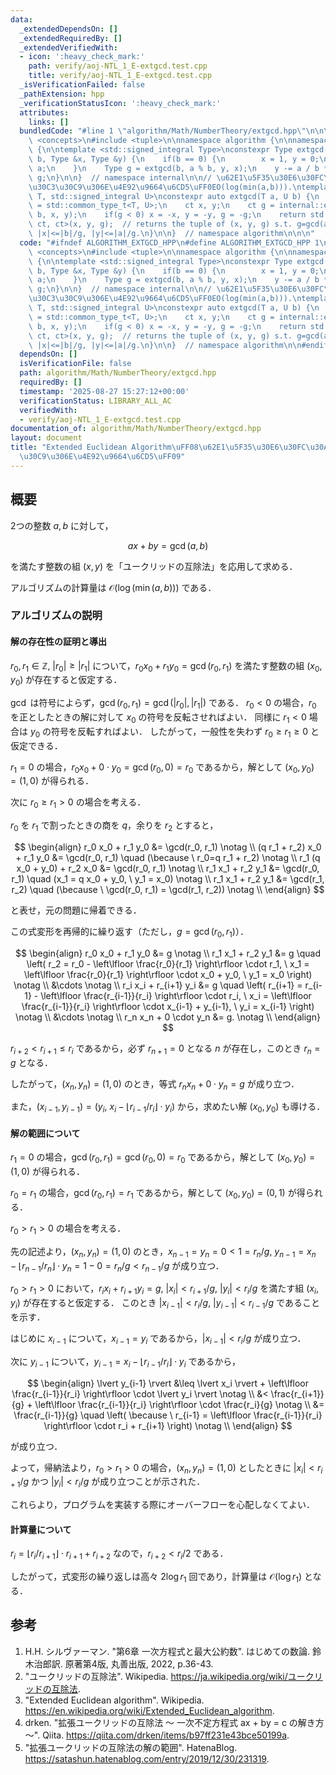 ```yaml
---
data:
  _extendedDependsOn: []
  _extendedRequiredBy: []
  _extendedVerifiedWith:
  - icon: ':heavy_check_mark:'
    path: verify/aoj-NTL_1_E-extgcd.test.cpp
    title: verify/aoj-NTL_1_E-extgcd.test.cpp
  _isVerificationFailed: false
  _pathExtension: hpp
  _verificationStatusIcon: ':heavy_check_mark:'
  attributes:
    links: []
  bundledCode: "#line 1 \"algorithm/Math/NumberTheory/extgcd.hpp\"\n\n\n\n#include\
    \ <concepts>\n#include <tuple>\n\nnamespace algorithm {\n\nnamespace internal\
    \ {\n\ntemplate <std::signed_integral Type>\nconstexpr Type extgcd(Type a, Type\
    \ b, Type &x, Type &y) {\n    if(b == 0) {\n        x = 1, y = 0;\n        return\
    \ a;\n    }\n    Type g = extgcd(b, a % b, y, x);\n    y -= a / b * x;\n    return\
    \ g;\n}\n\n}  // namespace internal\n\n// \u62E1\u5F35\u30E6\u30FC\u30AF\u30EA\
    \u30C3\u30C9\u306E\u4E92\u9664\u6CD5\uFF0EO(log(min(a,b))).\ntemplate <std::signed_integral\
    \ T, std::signed_integral U>\nconstexpr auto extgcd(T a, U b) {\n    using ct\
    \ = std::common_type_t<T, U>;\n    ct x, y;\n    ct g = internal::extgcd<ct>(a,\
    \ b, x, y);\n    if(g < 0) x = -x, y = -y, g = -g;\n    return std::tuple<ct,\
    \ ct, ct>(x, y, g);  // returns the tuple of (x, y, g) s.t. g=gcd(a,b), ax+by=g,\
    \ |x|<=|b|/g, |y|<=|a|/g.\n}\n\n}  // namespace algorithm\n\n\n"
  code: "#ifndef ALGORITHM_EXTGCD_HPP\n#define ALGORITHM_EXTGCD_HPP 1\n\n#include\
    \ <concepts>\n#include <tuple>\n\nnamespace algorithm {\n\nnamespace internal\
    \ {\n\ntemplate <std::signed_integral Type>\nconstexpr Type extgcd(Type a, Type\
    \ b, Type &x, Type &y) {\n    if(b == 0) {\n        x = 1, y = 0;\n        return\
    \ a;\n    }\n    Type g = extgcd(b, a % b, y, x);\n    y -= a / b * x;\n    return\
    \ g;\n}\n\n}  // namespace internal\n\n// \u62E1\u5F35\u30E6\u30FC\u30AF\u30EA\
    \u30C3\u30C9\u306E\u4E92\u9664\u6CD5\uFF0EO(log(min(a,b))).\ntemplate <std::signed_integral\
    \ T, std::signed_integral U>\nconstexpr auto extgcd(T a, U b) {\n    using ct\
    \ = std::common_type_t<T, U>;\n    ct x, y;\n    ct g = internal::extgcd<ct>(a,\
    \ b, x, y);\n    if(g < 0) x = -x, y = -y, g = -g;\n    return std::tuple<ct,\
    \ ct, ct>(x, y, g);  // returns the tuple of (x, y, g) s.t. g=gcd(a,b), ax+by=g,\
    \ |x|<=|b|/g, |y|<=|a|/g.\n}\n\n}  // namespace algorithm\n\n#endif\n"
  dependsOn: []
  isVerificationFile: false
  path: algorithm/Math/NumberTheory/extgcd.hpp
  requiredBy: []
  timestamp: '2025-08-27 15:27:12+00:00'
  verificationStatus: LIBRARY_ALL_AC
  verifiedWith:
  - verify/aoj-NTL_1_E-extgcd.test.cpp
documentation_of: algorithm/Math/NumberTheory/extgcd.hpp
layout: document
title: "Extended Euclidean Algorithm\uFF08\u62E1\u5F35\u30E6\u30FC\u30AF\u30EA\u30C3\
  \u30C9\u306E\u4E92\u9664\u6CD5\uFF09"
---
```



## 概要

2つの整数 $a, b$ に対して，

$$
ax + by = \gcd(a, b)
$$

を満たす整数の組 $(x,y)$ を「ユークリッドの互除法」を応用して求める．

アルゴリズムの計算量は $\mathcal{O}(\log(\min(a,b)))$ である．

### アルゴリズムの説明

#### 解の存在性の証明と導出

$r_0, r_1 \in \mathbb{Z}, \ \lvert r_0 \rvert \geq \lvert r_1 \rvert$ について，$r_0 x_0 + r_1 y_0 = \gcd(r_0,r_1)$ を満たす整数の組 $(x_0,y_0)$ が存在すると仮定する．

$\gcd$ は符号によらず，$\gcd(r_0,r_1)=\gcd(\lvert r_0 \rvert, \lvert r_1 \rvert)$ である．
$r_0 < 0$ の場合，$r_0$ を正としたときの解に対して $x_0$ の符号を反転させればよい．
同様に $r_1 < 0$ 場合は $y_0$ の符号を反転すればよい．
したがって，一般性を失わず $r_0 \geq r_1 \geq 0$ と仮定できる．

$r_1 = 0$ の場合，$r_0 x_0 + 0 \cdot y_0 = \gcd(r_0,0) = r_0$ であるから，解として $(x_0,y_0)=(1,0)$ が得られる．

次に $r_0 \geq r_1 > 0$ の場合を考える．

$r_0$ を $r_1$ で割ったときの商を $q$，余りを $r_2$ とすると，

$$
\begin{align}
r_0 x_0 + r_1 y_0 &= \gcd(r_0, r_1) \notag \\
(q r_1 + r_2) x_0 + r_1 y_0 &= \gcd(r_0, r_1) \quad (\because \ r_0=q r_1 + r_2) \notag \\
r_1 (q x_0 + y_0) + r_2 x_0 &= \gcd(r_0, r_1) \notag \\
r_1 x_1 + r_2 y_1 &= \gcd(r_0, r_1) \quad (x_1 = q x_0 + y_0, \ y_1 = x_0) \notag \\
r_1 x_1 + r_2 y_1 &= \gcd(r_1, r_2) \quad (\because \ \gcd(r_0, r_1) = \gcd(r_1, r_2)) \notag \\
\end{align}
$$

と表せ，元の問題に帰着できる．

この式変形を再帰的に繰り返す（ただし，$g = \gcd(r_0,r_1)$）．

$$
\begin{align}
r_0 x_0 + r_1 y_0 &= g \notag \\
r_1 x_1 + r_2 y_1 &= g \quad \left( r_2 = r_0 - \left\lfloor \frac{r_0}{r_1} \right\rfloor \cdot r_1, \ x_1 = \left\lfloor \frac{r_0}{r_1} \right\rfloor \cdot x_0 + y_0, \ y_1 = x_0 \right) \notag \\
&\cdots \notag \\
r_i x_i + r_{i+1} y_i &= g \quad \left( r_{i+1} = r_{i-1} - \left\lfloor \frac{r_{i-1}}{r_i} \right\rfloor \cdot r_i, \ x_i = \left\lfloor \frac{r_{i-1}}{r_i} \right\rfloor \cdot x_{i-1} + y_{i-1}, \ y_i = x_{i-1} \right) \notag \\
&\cdots \notag \\
r_n x_n + 0 \cdot y_n &= g. \notag \\
\end{align}
$$

$r_{i+2} < r_{i+1} \leq r_i$ であるから，必ず $r_{n+1} = 0$ となる $n$ が存在し，このとき $r_n = g$ となる．

したがって，$(x_n,y_n)=(1,0)$ のとき，等式 $r_n x_n + 0 \cdot y_n = g$ が成り立つ．

また，$(x_{i-1},y_{i-1}) = (y_i, \ x_i - \lfloor r_{i-1} / r_i \rfloor \cdot y_i)$ から，求めたい解 $(x_0,y_0)$ も導ける．

#### 解の範囲について

$r_1 = 0$ の場合，$\gcd(r_0,r_1) = \gcd(r_0,0) = r_0$ であるから，解として $(x_0,y_0)=(1,0)$ が得られる．

$r_0 = r_1$ の場合，$\gcd(r_0,r_1) = r_1$ であるから，解として $(x_0,y_0)=(0,1)$ が得られる．

$r_0 > r_1 > 0$ の場合を考える．

先の記述より，$(x_n,y_n)=(1,0)$ のとき，$x_{n-1} = y_n = 0 < 1 = r_n / g, \ y_{n-1} = x_n - \lfloor r_{n-1} / r_n \rfloor \cdot y_n = 1-0 = r_n / g < r_{n-1} / g$ が成り立つ．

$r_0 > r_1 > 0$ において，$r_i x_i + r_{i+1} y_i = g, \ \lvert x_i \rvert < r_{i+1} / g, \ \lvert y_i \rvert < r_i / g$ を満たす組 $(x_i, y_i)$ が存在すると仮定する．
このとき $\lvert x_{i-1} \rvert < r_i / g, \ \lvert y_{i-1} \rvert < r_{i-1} / g$ であることを示す．

はじめに $x_{i-1}$ について，$x_{i-1} = y_i$ であるから，$\lvert x_{i-1} \rvert < r_i / g$ が成り立つ．

次に $y_{i-1}$ について，$y_{i-1} = x_i - \lfloor r_{i-1} / r_i \rfloor \cdot y_i$ であるから，

$$
\begin{align}
\lvert y_{i-1} \rvert &\leq \lvert x_i \rvert + \left\lfloor \frac{r_{i-1}}{r_i} \right\rfloor \cdot \lvert y_i \rvert \notag \\
&< \frac{r_{i+1}}{g} + \left\lfloor \frac{r_{i-1}}{r_i} \right\rfloor \cdot \frac{r_i}{g} \notag \\
&= \frac{r_{i-1}}{g} \quad \left( \because \ r_{i-1} = \left\lfloor \frac{r_{i-1}}{r_i} \right\rfloor \cdot r_i + r_{i+1} \right) \notag \\
\end{align}
$$

が成り立つ．

よって，帰納法より，$r_0 > r_1 > 0$ の場合，$(x_n,y_n)=(1,0)$ としたときに $\lvert x_i \rvert < r_{i+1} / g$ かつ $\lvert y_i \rvert < r_i / g$ が成り立つことが示された．

これらより，プログラムを実装する際にオーバーフローを心配しなくてよい．

#### 計算量について

$r_i = \lfloor r_i / r_{i+1} \rfloor \cdot r_{i+1} + r_{i+2}$ なので，$r_{i+2} < r_i / 2$ である．

したがって，式変形の繰り返しは高々 $2 \log r_1$ 回であり，計算量は $\mathcal{O}(\log r_1)$ となる．

## 参考

1. H.H. シルヴァーマン. "第6章 一次方程式と最大公約数". はじめての数論. 鈴木治郎訳. 原著第4版, 丸善出版, 2022, p.36-43.
1. "ユークリッドの互除法". Wikipedia. <https://ja.wikipedia.org/wiki/ユークリッドの互除法>.
1. "Extended Euclidean algorithm". Wikipedia. <https://en.wikipedia.org/wiki/Extended_Euclidean_algorithm>.
1. drken. "拡張ユークリッドの互除法 〜 一次不定方程式 ax + by = c の解き方 〜". Qiita. <https://qiita.com/drken/items/b97ff231e43bce50199a>.
1. "拡張ユークリッドの互除法の解の範囲". HatenaBlog. <https://satashun.hatenablog.com/entry/2019/12/30/231319>.
